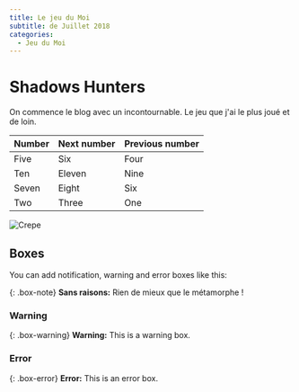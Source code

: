 ```yaml
---
title: Le jeu du Moi
subtitle: de Juillet 2018
categories:
  - Jeu du Moi
---
```


# Shadows Hunters

On commence le blog avec un incontournable. Le jeu que j'ai le plus joué et de loin.

| Number | Next number | Previous number |
| --- | --- | --- |
| Five | Six | Four |
| Ten | Eleven | Nine |
| Seven | Eight | Six |
| Two | Three | One |

![Crepe]()

## Boxes

You can add notification, warning and error boxes like this:

{: .box-note}
**Sans raisons:** Rien de mieux que le métamorphe !

### Warning

{: .box-warning}
**Warning:** This is a warning box.

### Error

{: .box-error}
**Error:** This is an error box.
